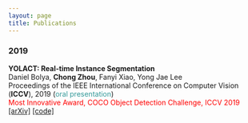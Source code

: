 ```yaml
---
layout: page
title: Publications
---
```


<!-- You can also browse my <a href="" target="_blank">Google Scholar profile</a>.<br /> -->

<h3>
    <a name='2019'></a> 2019
</h3>
<div class="media">
    <div class="media-body">
       <p class="media-heading">
            <strong> YOLACT: Real-time Instance Segmentation</strong><br />
            Daniel Bolya,  <b>Chong Zhou</b>, Fanyi Xiao, Yong Jae Lee<br />
            Proceedings of the IEEE International Conference on Computer Vision (<strong>ICCV</strong>), 2019 (<font color="#339999">oral presentation</font>)<br />
            <font color="#ff0000">Most Innovative Award, COCO Object Detection Challenge, ICCV 2019</font>
            <a href="https://arxiv.org/abs/1904.02689">[arXiv]</a> <a href="https://github.com/dbolya/yolact">[code]</a><br />
       </p>
    </div>
</div>